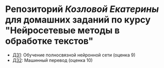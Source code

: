 # Репозиторий _Козловой Екатерины_ для домашних заданий по курсу "Нейросетевые методы в обработке текстов"
* [ДЗ1](hw1_Kozlova.ipynb): Обучение полносвязной нейронной сети (оценка 9)
* [ДЗ2](hw2_Kozlova.ipynb): Машинный перевод (оценка 10)
